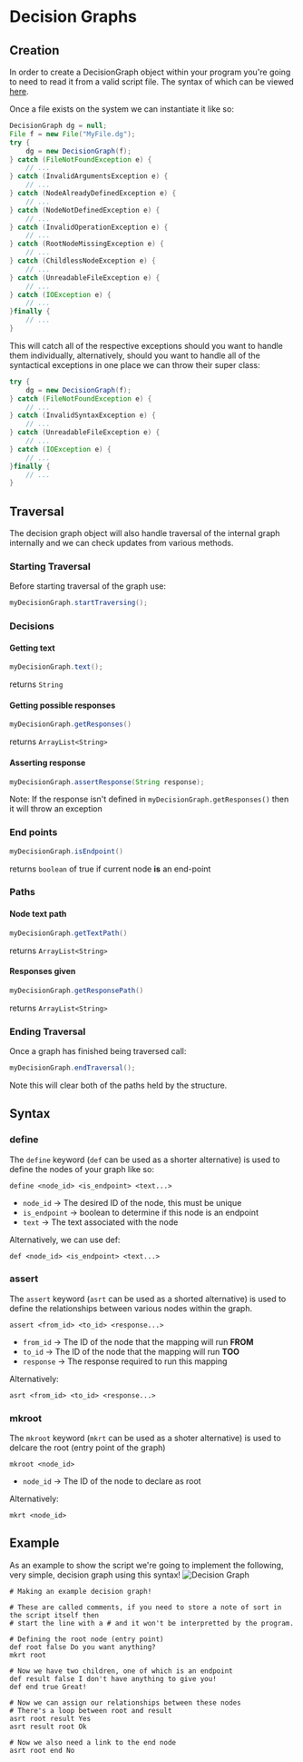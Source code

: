 # Decision Graphs
## Creation
In order to create a DecisionGraph object within your program you're going to need to read it from a valid script file. The syntax of which can be viewed [here](#Syntax).

Once a file exists on the system we can instantiate it like so:
```java
DecisionGraph dg = null;
File f = new File("MyFile.dg");
try {
	dg = new DecisionGraph(f);
} catch (FileNotFoundException e) {
	// ...
} catch (InvalidArgumentsException e) {
	// ...
} catch (NodeAlreadyDefinedException e) {
	// ...
} catch (NodeNotDefinedException e) {
	// ...
} catch (InvalidOperationException e) {
	// ...
} catch (RootNodeMissingException e) {
	// ...
} catch (ChildlessNodeException e) {
	// ...
} catch (UnreadableFileException e) {
	// ...
} catch (IOException e) {
	// ...
}finally {
	// ...
}
```
This will catch all of the respective exceptions should you want to handle them individually, alternatively, should you want to handle all of the syntactical exceptions in one place we can throw their super class:
```java
try {
	dg = new DecisionGraph(f);
} catch (FileNotFoundException e) {
	// ...
} catch (InvalidSyntaxException e) {
	// ...
} catch (UnreadableFileException e) {
	// ...
} catch (IOException e) {
	// ...
}finally {
	// ...
}
```
## Traversal
The decision graph object will also handle traversal of the internal graph internally and we can check updates from various methods.
### Starting Traversal
Before starting traversal of the graph use:
```java
myDecisionGraph.startTraversing();
```
### Decisions
#### Getting text
```java
myDecisionGraph.text();
```
returns `String`
#### Getting possible responses
```java
myDecisionGraph.getResponses()
```
returns `ArrayList<String>`
#### Asserting response
```java
myDecisionGraph.assertResponse(String response);
```
Note: If the response isn't defined in `myDecisionGraph.getResponses()` then it will throw an exception
### End points
```java
myDecisionGraph.isEndpoint()
```
returns `boolean` of true if current node **is** an end-point
### Paths
#### Node text path
```java
myDecisionGraph.getTextPath()
```
returns `ArrayList<String>`
#### Responses given
```java
myDecisionGraph.getResponsePath()
```
returns `ArrayList<String>`
### Ending Traversal
Once a graph has finished being traversed call:
```java
myDecisionGraph.endTraversal();
```
Note this will clear both of the paths held by the structure.
## Syntax
### define
The `define` keyword (`def` can be used as a shorter alternative) is used to define the nodes of your graph like so:
```
define <node_id> <is_endpoint> <text...>
```
* `node_id` -> The desired ID of the node, this must be unique
* `is_endpoint` -> boolean to determine if this node is an endpoint
* `text` -> The text associated with the node

Alternatively, we can use def:
```
def <node_id> <is_endpoint> <text...>
```
### assert
The `assert` keyword (`asrt` can be used as a shorted alternative) is used to define the relationships between various nodes within the graph.
```
assert <from_id> <to_id> <response...>
```
* `from_id` -> The ID of the node that the mapping will run **FROM**
* `to_id` -> The ID of the node that the mapping will run **TOO**
* `response` -> The response required to run this mapping

Alternatively:
```
asrt <from_id> <to_id> <response...>
```
### mkroot
The `mkroot` keyword (`mkrt` can be used as a shoter alternative) is used to delcare the root (entry point of the graph)
```
mkroot <node_id>
```
* `node_id` -> The ID of the node to declare as root

Alternatively:
```
mkrt <node_id>
```
## Example
As an example to show the script we're going to implement the following, very simple, decision graph using this syntax!
![Decision Graph](https://i.imgur.com/mYhRzT7.png)
```
# Making an example decision graph!

# These are called comments, if you need to store a note of sort in the script itself then
# start the line with a # and it won't be interpretted by the program.

# Defining the root node (entry point)
def root false Do you want anything?
mkrt root

# Now we have two children, one of which is an endpoint
def result false I don't have anything to give you!
def end true Great!

# Now we can assign our relationships between these nodes
# There's a loop between root and result
asrt root result Yes
asrt result root Ok

# Now we also need a link to the end node
asrt root end No
```
